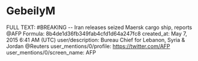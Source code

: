 # GebeilyM

FULL TEXT: #BREAKING -- Iran releases seized Maersk cargo ship, reports @AFP
Formula: 8b4de1d36fb349fab4cfd1d64a247fc8
created_at: May 7, 2015 6:41 AM (UTC)
user/description: Bureau Chief for Lebanon, Syria & Jordan @Reuters
user_mentions/0/profile: https://twitter.com/AFP
user_mentions/0/screen_name: AFP